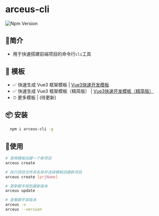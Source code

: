 # arceus-cli

![Npm Version](https://img.shields.io/npm/v/arceus-cli)

## 📖简介

- 用于快速搭建前端项目的命令行`cli`工具

## 📕 模板

-   ✅ 快速生成 Vue3 框架模板 | [Vue3快速开发模板](https://github.com/LonelySnowman/sv3-template.git)
-   ✅ 快速生成 Vue3 框架模板（精简版） | [Vue3快速开发模板（精简版）](https://github.com/LonelySnowman/sv3-template/tree/thin)
-   ⏱ 更多模板 | (待更新)

## 📦 安装

```bash
  npm i arceus-cli -g
```

## 🚩使用

```bash
# 使用模板创建一个新项目
arceus create

# 执行项目文件夹名称并选择模板创建新项目
arceus create [prjName]

# 更新脚手架到最新版本
arceus update

# 查看脚手架版本
arceus -v
arceus --version
```
